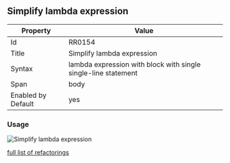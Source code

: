 ## Simplify lambda expression

Property | Value
--- | ---
Id|RR0154
Title|Simplify lambda expression
Syntax|lambda expression with block with single single\-line statement
Span|body
Enabled by Default|yes

### Usage

![Simplify lambda expression](../../images/refactorings/SimplifyLambdaExpression.png)

[full list of refactorings](Refactorings.md)